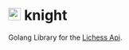 # <img height="25" src="https://images.prismic.io/lichess/5cfd2630-2a8f-4fa9-8f78-04c2d9f0e5fe_lichess-box-1024.png?auto=compress,format" width="25"/> knight

Golang Library for the [Lichess Api](https://lichess.org/api).
    